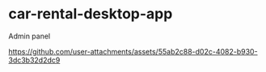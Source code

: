 # car-rental-desktop-app
Admin panel

https://github.com/user-attachments/assets/55ab2c88-d02c-4082-b930-3dc3b32d2dc9
